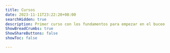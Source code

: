 ```yaml
---
title: Cursos
date: 2023-11-11T23:22:20+08:00
searchHidden: true
description: Primer curso con los fundamentos para empezar en el buceo tecnico
ShowBreadCrumbs: true
ShowShareButtons: false
showToc: false

---
```

